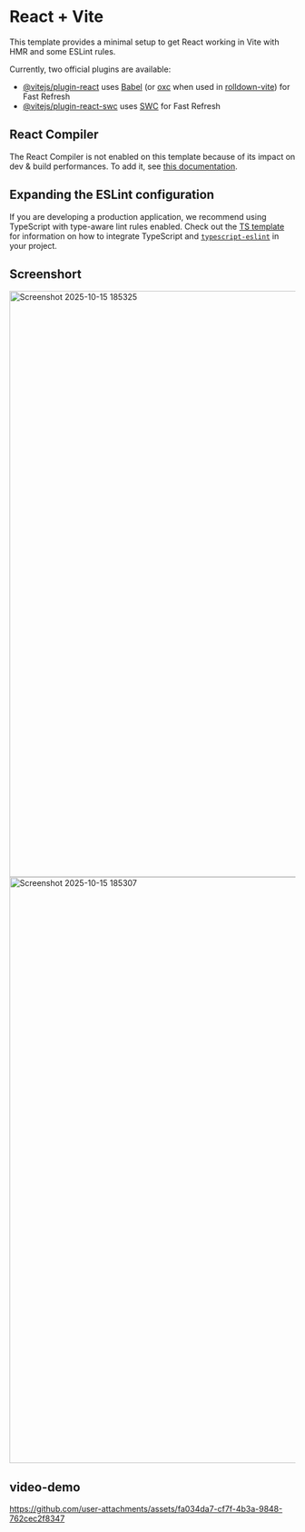 # React + Vite

This template provides a minimal setup to get React working in Vite with HMR and some ESLint rules.

Currently, two official plugins are available:

- [@vitejs/plugin-react](https://github.com/vitejs/vite-plugin-react/blob/main/packages/plugin-react) uses [Babel](https://babeljs.io/) (or [oxc](https://oxc.rs) when used in [rolldown-vite](https://vite.dev/guide/rolldown)) for Fast Refresh
- [@vitejs/plugin-react-swc](https://github.com/vitejs/vite-plugin-react/blob/main/packages/plugin-react-swc) uses [SWC](https://swc.rs/) for Fast Refresh

## React Compiler

The React Compiler is not enabled on this template because of its impact on dev & build performances. To add it, see [this documentation](https://react.dev/learn/react-compiler/installation).

## Expanding the ESLint configuration

If you are developing a production application, we recommend using TypeScript with type-aware lint rules enabled. Check out the [TS template](https://github.com/vitejs/vite/tree/main/packages/create-vite/template-react-ts) for information on how to integrate TypeScript and [`typescript-eslint`](https://typescript-eslint.io) in your project.


## Screenshort
<img width="1920" height="1032" alt="Screenshot 2025-10-15 185325" src="https://github.com/user-attachments/assets/9496f2e4-3ec3-4c06-95c6-3094a7cee581" />
<img width="1920" height="1032" alt="Screenshot 2025-10-15 185307" src="https://github.com/user-attachments/assets/68476fd8-2a21-4ee0-a7eb-515310739887" />

## video-demo

https://github.com/user-attachments/assets/fa034da7-cf7f-4b3a-9848-762cec2f8347

